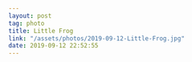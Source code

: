 ```yaml
---
layout: post
tag: photo
title: Little Frog
link: "/assets/photos/2019-09-12-Little-Frog.jpg"
date: 2019-09-12 22:52:55
---
```


